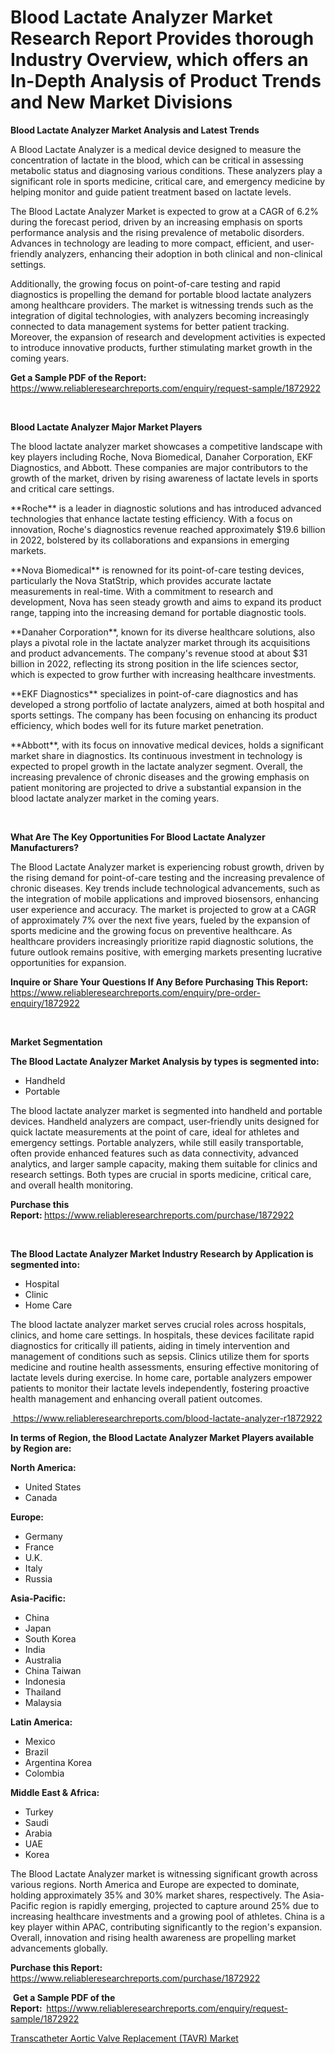 <p><h1>Blood Lactate Analyzer Market Research Report Provides thorough Industry Overview, which offers an In-Depth Analysis of Product Trends and New Market Divisions</h1></p><p><strong>Blood Lactate Analyzer Market Analysis and Latest Trends</strong></p>
<p><p>A Blood Lactate Analyzer is a medical device designed to measure the concentration of lactate in the blood, which can be critical in assessing metabolic status and diagnosing various conditions. These analyzers play a significant role in sports medicine, critical care, and emergency medicine by helping monitor and guide patient treatment based on lactate levels.</p><p>The Blood Lactate Analyzer Market is expected to grow at a CAGR of 6.2% during the forecast period, driven by an increasing emphasis on sports performance analysis and the rising prevalence of metabolic disorders. Advances in technology are leading to more compact, efficient, and user-friendly analyzers, enhancing their adoption in both clinical and non-clinical settings. </p><p>Additionally, the growing focus on point-of-care testing and rapid diagnostics is propelling the demand for portable blood lactate analyzers among healthcare providers. The market is witnessing trends such as the integration of digital technologies, with analyzers becoming increasingly connected to data management systems for better patient tracking. Moreover, the expansion of research and development activities is expected to introduce innovative products, further stimulating market growth in the coming years.</p></p>
<p><strong>Get a Sample PDF of the Report:&nbsp;</strong> <a href="https://www.reliableresearchreports.com/enquiry/request-sample/1872922?utm_campaign=2286&utm_medium=2&utm_source=Github&utm_content=ia&utm_term=03032025&utm_id=blood-lactate-analyzer">https://www.reliableresearchreports.com/enquiry/request-sample/1872922</a></p>
<p>&nbsp;</p>
<p><strong>Blood Lactate Analyzer Major Market Players</strong></p>
<p><p>The blood lactate analyzer market showcases a competitive landscape with key players including Roche, Nova Biomedical, Danaher Corporation, EKF Diagnostics, and Abbott. These companies are major contributors to the growth of the market, driven by rising awareness of lactate levels in sports and critical care settings.</p><p>**Roche** is a leader in diagnostic solutions and has introduced advanced technologies that enhance lactate testing efficiency. With a focus on innovation, Roche's diagnostics revenue reached approximately $19.6 billion in 2022, bolstered by its collaborations and expansions in emerging markets.</p><p>**Nova Biomedical** is renowned for its point-of-care testing devices, particularly the Nova StatStrip, which provides accurate lactate measurements in real-time. With a commitment to research and development, Nova has seen steady growth and aims to expand its product range, tapping into the increasing demand for portable diagnostic tools.</p><p>**Danaher Corporation**, known for its diverse healthcare solutions, also plays a pivotal role in the lactate analyzer market through its acquisitions and product advancements. The company's revenue stood at about $31 billion in 2022, reflecting its strong position in the life sciences sector, which is expected to grow further with increasing healthcare investments.</p><p>**EKF Diagnostics** specializes in point-of-care diagnostics and has developed a strong portfolio of lactate analyzers, aimed at both hospital and sports settings. The company has been focusing on enhancing its product efficiency, which bodes well for its future market penetration.</p><p>**Abbott**, with its focus on innovative medical devices, holds a significant market share in diagnostics. Its continuous investment in technology is expected to propel growth in the lactate analyzer segment. Overall, the increasing prevalence of chronic diseases and the growing emphasis on patient monitoring are projected to drive a substantial expansion in the blood lactate analyzer market in the coming years.</p></p>
<p>&nbsp;</p>
<p><strong>What Are The Key Opportunities For Blood Lactate Analyzer Manufacturers?</strong></p>
<p><p>The Blood Lactate Analyzer market is experiencing robust growth, driven by the rising demand for point-of-care testing and the increasing prevalence of chronic diseases. Key trends include technological advancements, such as the integration of mobile applications and improved biosensors, enhancing user experience and accuracy. The market is projected to grow at a CAGR of approximately 7% over the next five years, fueled by the expansion of sports medicine and the growing focus on preventive healthcare. As healthcare providers increasingly prioritize rapid diagnostic solutions, the future outlook remains positive, with emerging markets presenting lucrative opportunities for expansion.</p></p>
<p><strong>Inquire or Share Your Questions If Any Before Purchasing This Report:</strong> <a href="https://www.reliableresearchreports.com/enquiry/pre-order-enquiry/1872922?utm_campaign=2286&utm_medium=2&utm_source=Github&utm_content=ia&utm_term=03032025&utm_id=blood-lactate-analyzer">https://www.reliableresearchreports.com/enquiry/pre-order-enquiry/1872922</a></p>
<p>&nbsp;</p>
<p><strong>Market Segmentation</strong></p>
<p><strong>The Blood Lactate Analyzer Market Analysis by types is segmented into:</strong></p>
<p><ul><li>Handheld</li><li>Portable</li></ul></p>
<p><p>The blood lactate analyzer market is segmented into handheld and portable devices. Handheld analyzers are compact, user-friendly units designed for quick lactate measurements at the point of care, ideal for athletes and emergency settings. Portable analyzers, while still easily transportable, often provide enhanced features such as data connectivity, advanced analytics, and larger sample capacity, making them suitable for clinics and research settings. Both types are crucial in sports medicine, critical care, and overall health monitoring.</p></p>
<p><strong>Purchase this Report:&nbsp;</strong><a href="https://www.reliableresearchreports.com/purchase/1872922?utm_campaign=2286&utm_medium=2&utm_source=Github&utm_content=ia&utm_term=03032025&utm_id=blood-lactate-analyzer">https://www.reliableresearchreports.com/purchase/1872922</a></p>
<p>&nbsp;</p>
<p><strong>The Blood Lactate Analyzer Market Industry Research by Application is segmented into:</strong></p>
<p><ul><li>Hospital</li><li>Clinic</li><li>Home Care</li></ul></p>
<p><p>The blood lactate analyzer market serves crucial roles across hospitals, clinics, and home care settings. In hospitals, these devices facilitate rapid diagnostics for critically ill patients, aiding in timely intervention and management of conditions such as sepsis. Clinics utilize them for sports medicine and routine health assessments, ensuring effective monitoring of lactate levels during exercise. In home care, portable analyzers empower patients to monitor their lactate levels independently, fostering proactive health management and enhancing overall patient outcomes.</p></p>
<p><a href="https://www.reliableresearchreports.com/blood-lactate-analyzer-r1872922?utm_campaign=2286&utm_medium=2&utm_source=Github&utm_content=ia&utm_term=03032025&utm_id=blood-lactate-analyzer">&nbsp;https://www.reliableresearchreports.com/blood-lactate-analyzer-r1872922</a></p>
<p><strong>In terms of Region, the Blood Lactate Analyzer Market Players available by Region are:</strong></p>
<p>
    <p> <strong> North America: </strong>
        <ul>
            <li>United States</li>
            <li>Canada</li>
        </ul>
        </p> 
    <p> <strong> Europe: </strong>
        <ul>
            <li>Germany</li>
            <li>France</li>
            <li>U.K.</li>
            <li>Italy</li>
            <li>Russia</li>
        </ul>
        </p> 
    <p> <strong> Asia-Pacific: </strong>
        <ul>
            <li>China</li>
            <li>Japan</li>
            <li>South Korea</li>
            <li>India</li>
            <li>Australia</li>
            <li>China Taiwan</li>
            <li>Indonesia</li>
            <li>Thailand</li>
            <li>Malaysia</li>
        </ul>
        </p> 
    <p> <strong> Latin America: </strong>
        <ul>
            <li>Mexico</li>
            <li>Brazil</li>
            <li>Argentina Korea</li>
            <li>Colombia</li>
        </ul>
        </p> 
    <p> <strong> Middle East & Africa: </strong>
        <ul>
            <li>Turkey</li>
            <li>Saudi</li>
            <li>Arabia</li>
            <li>UAE</li>
            <li>Korea</li>
        </ul>
    </p>
    </p>
<p><p>The Blood Lactate Analyzer market is witnessing significant growth across various regions. North America and Europe are expected to dominate, holding approximately 35% and 30% market shares, respectively. The Asia-Pacific region is rapidly emerging, projected to capture around 25% due to increasing healthcare investments and a growing pool of athletes. China is a key player within APAC, contributing significantly to the region's expansion. Overall, innovation and rising health awareness are propelling market advancements globally.</p></p>
<p><strong>Purchase this Report: </strong><a href="https://www.reliableresearchreports.com/purchase/1872922?utm_campaign=2286&utm_medium=2&utm_source=Github&utm_content=ia&utm_term=03032025&utm_id=blood-lactate-analyzer">https://www.reliableresearchreports.com/purchase/1872922</a></p>
<p>&nbsp;<strong>Get a Sample PDF of the Report:&nbsp;&nbsp;</strong><a href="https://www.reliableresearchreports.com/enquiry/request-sample/1872922?utm_campaign=2286&utm_medium=2&utm_source=Github&utm_content=ia&utm_term=03032025&utm_id=blood-lactate-analyzer">https://www.reliableresearchreports.com/enquiry/request-sample/1872922</a></p>
<p><strong></strong></p>
<p><p><a href="https://github.com/lydiadrauth5/Market-Research-Report-List-1/blob/main/transcatheter-aortic-valve-replacement-tavr-market.md?utm_campaign=2286&utm_medium=2&utm_source=Github&utm_content=ia&utm_term=03032025&utm_id=blood-lactate-analyzer">Transcatheter Aortic Valve Replacement (TAVR) Market</a></p></p>